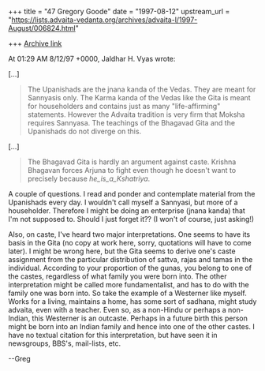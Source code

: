 +++
title = "47 Gregory Goode"
date = "1997-08-12"
upstream_url = "https://lists.advaita-vedanta.org/archives/advaita-l/1997-August/006824.html"

+++
[Archive link](https://lists.advaita-vedanta.org/archives/advaita-l/1997-August/006824.html)

At 01:29 AM 8/12/97 +0000, Jaldhar H. Vyas wrote:

[...]

>The Upanishads are the jnana kanda of the Vedas.  They are meant for
>Sannyasis only.  The Karma kanda of the Vedas like the Gita is
>meant for householders and contains just as many "life-affirming"
>statements.  However the Advaita tradition is very firm that Moksha
>requires Sannyasa.  The teachings of the Bhagavad Gita and the Upanishads
>do not diverge on this.

[...]

>The Bhagavad Gita is hardly an argument against caste.  Krishna Bhagavan
>forces Arjuna to fight even though he doesn't want to precisely because
>_he_is_a_Kshatriya_.


A couple of questions.  I read and ponder and contemplate material from the
Upanishads every day.  I wouldn't call myself a Sannyasi, but more of a
householder.  Therefore I might be doing an enterprise (jnana kanda) that
I'm not supposed to.  Should I just forget it??  (I won't of course,
just asking!)

Also, on caste, I've heard two major interpretations.  One seems to have
its basis in the Gita (no copy at work here, sorry, quotations will have to
come later).  I might be wrong here, but the Gita seems to derive one's
caste assignment from the particular distribution of sattva, rajas and
tamas in the individual.  According to your proportion of the gunas, you
belong to one of the castes, regardless of what family you were born into.
The other interpretation might be called more fundamentalist, and has to
do with the family one was born into.  So take the example of a Westerner
like myself.  Works for a living, maintains a home, has some sort of
sadhana, might study advaita, even with a teacher.  Even so, as a non-Hindu
or perhaps a non-Indian, this Westerner is an outcaste.  Perhaps in a
future birth this person might be born into an Indian family and hence into
one of the other castes.  I have no textual citation for this interpretation,
but have seen it in newsgroups, BBS's, mail-lists, etc.

--Greg

